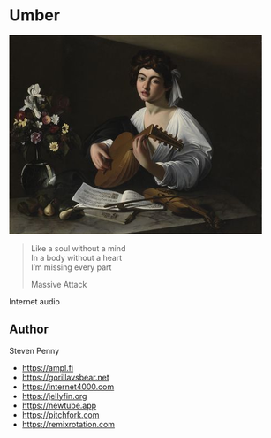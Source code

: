 # Umber

![hero](docs/image/umber.jpg)

> Like a soul without a mind\
> In a body without a heart\
> I’m missing every part
>
> Massive Attack

Internet audio

## Author

Steven Penny

- <https://ampl.fi>
- <https://gorillavsbear.net>
- <https://internet4000.com>
- <https://jellyfin.org>
- <https://newtube.app>
- <https://pitchfork.com>
- <https://remixrotation.com>
